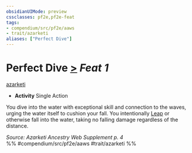 ```yaml
---
obsidianUIMode: preview
cssclasses: pf2e,pf2e-feat
tags:
- compendium/src/pf2e/aaws
- trait/azarketi
aliases: ["Perfect Dive"]
---
```

# Perfect Dive  [>](rules/core-rulebook/chapter-9-playing-the-game.md#Actions "Single Action") *Feat 1*  
[azarketi](rules/traits/azarketi-loag.md "Azarketi Ancestry & Heritage Trait")  

- **Activity** Single Action

You dive into the water with exceptional skill and connection to the waves, urging the water itself to cushion your fall. You intentionally [Leap](rules/actions/leap.md) or otherwise fall into the water, taking no falling damage regardless of the distance.

*Source: Azarketi Ancestry Web Supplement p. 4*  
%% #compendium/src/pf2e/aaws #trait/azarketi %%
